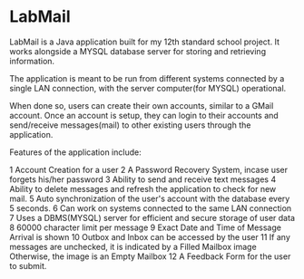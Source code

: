 # LabMail

LabMail is a Java application built for my 12th standard school project.
It works alongside a MYSQL database server for storing and retrieving information.

The application is meant to be run from different systems connected by a single LAN connection,
with the server computer(for MYSQL) operational.

When done so, users can create their own accounts, similar to a GMail account.
Once an account is setup, they can login to their accounts and send/receive messages(mail)
to other existing users through the application.

Features of the application include:

1   Account Creation for a user
2   A Password Recovery System, incase user forgets his/her password
3   Ability to send and receive text messages
4   Ability to delete messages and refresh the application to check for new mail.
5   Auto synchronization of the user's account with the database every 5 seconds.
6   Can work on systems connected to the same LAN connection
7   Uses a DBMS(MYSQL) server for efficient and secure storage of user data
8   60000 character limit per message
9   Exact Date and Time of Message Arrival is shown
10  Outbox and Inbox can be accessed by the user
11  If any messages are unchecked, it is indicated by a Filled Mailbox image
    Otherwise, the image is an Empty Mailbox
12  A Feedback Form for the user to submit.  
